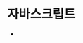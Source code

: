 # 자바스크립트
+ <script>태그사용
+내부
  + head 태그 영역
  + body 태그 어디든 가능
+외부
  + src 속성 사용


  ES6+
    + 화살표함수 사용
    + 백틱문자열 사용

  변수선언
    + 예전엔 var
    + 변수 let, 
    + 상수 const
    
  호이스팅 따로 개념 정리하기